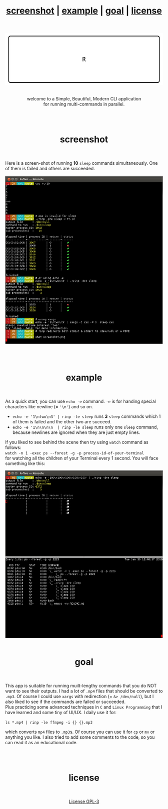<h1 id="top" align="center">
  <a href="#screenshot">screenshot</a>
  | <a href="#example">example</a>
  | <a href="#goal">goal</a>
  | <a href="#license">license</a>
</h1>
<br>
<br>

<a href="https://github.com/k-five/rinp">
  <img src="https://github.com/k-five/rinp/blob/master/res/rinp.banner.gif" />
</a>

<br>
<br>

<p align="center">
welcome to a Simple, Beautiful, Modern CLI application<br>
for running multi-commands in parallel.
</p>


<br>
<br>
<h1 id="screenshot" align="center">screenshot</h1>
<br>

Here is a screen-shot of running **10** `sleep` commands simultaneously. One of them is failed and others are succeeded.
<br>
<br>
<a href="https://github.com/k-five/rinp">
  <img src="https://github.com/k-five/rinp/blob/master/res/screenshot.png" />
</a>

<br>
<br>
<h1 id="example" align="center">example</h1>
<br>

As a quick start, you can use `echo -e` command. `-e` is for handing special characters like newline (= `'\n'`) and so on.  

  - `echo -e '1\ntwo\n3' | rinp -le sleep` runs **3** `sleep` commands which 1 of them is failed and the other two are succeed.
  - `echo -e '1\n\n\n\n  | rinp -le sleep` runs only one `sleep` command, because newlines are ignored when they are just empty lines.

If you liked to see behind the scene then try using `watch` command as follows:  
`watch -n 1 -exec ps --forest -g -p process-id-of-your-terminal`  
for watching all the children of your Terminal every 1 second. You will face something like this:  

<a href="https://www.gnu.org/licenses/gpl-3.0.en.html">
  <img src="https://github.com/k-five/rinp/blob/master/res/screenshot.watch.png" />
</a>

<br>
<br>
<h1 id="goal" align="center">goal</h1>
<br>


This app is suitable for running muilt-lengthy commands that you do NOT want to see their outputs. I had a lot of `.mp4` files
that should be converted to `.mp3`. Of course I could use `xargs` with redirection (= `&> /dev/null`), but I also liked to see
if the commands are failed or succeeded.<br>
Plus practicing some advanced techniques in `C` and `Linux Programming` that I have learned and some tiny of UI/UX.
I daily use it for:

`ls *.mp4 | rinp -le ffmpeg -i {} {}.mp3`

which converts `mp4` files to `.mp3`s. Of course you can use it for `cp` or `mv` or anything you like.
I also tried to add some comments to the code, so you can read it as an educational code.

<br>
<br>
<h1 id="license" align="center">license</h1>
<br>
<p align="center">
<a href="https://www.gnu.org/licenses/gpl-3.0.en.html">
  License GPL-3
</a>
</p>
